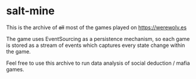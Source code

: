# salt-mine
This is the archive of ~~all~~ most of the games played on https://werewolv.es 

The game uses EventSourcing as a persistence mechanism, so each game is stored as a stream of events which captures every state change within the game.

Feel free to use this archive to run data analysis of social deduction / mafia games.
